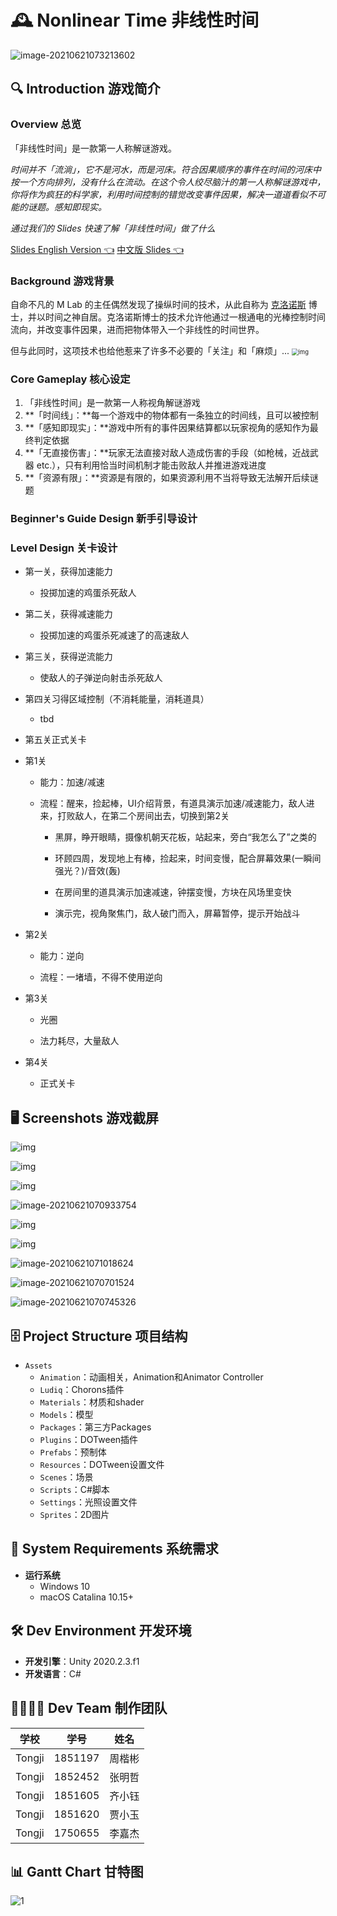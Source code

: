 # 🕰️ Nonlinear Time 非线性时间 

![image-20210621073213602](figures/README/image-20210621073213602.png)

## 🔍 Introduction 游戏简介
### Overview 总览
「非线性时间」是一款第一人称解谜游戏。

*时间并不「流淌」，它不是河水，而是河床。符合因果顺序的事件在时间的河床中按一个方向排列，没有什么在流动。在这个令人绞尽脑汁的第一人称解谜游戏中，你将作为疯狂的科学家，利用时间控制的错觉改变事件因果，解决一道道看似不可能的谜题。感知即现实。*

*通过我们的 Slides 快速了解「非线性时间」做了什么*

[Slides English Version 👈](https://docs.google.com/presentation/d/1aidkKXJ6el329gLtfbOAd3ImpXXvzJOWCaSdS-iOhTg/edit?usp=sharing)
[中文版 Slides 👈](https://docs.google.com/presentation/d/1aidkKXJ6el329gLtfbOAd3ImpXXvzJOWCaSdS-iOhTg/edit?usp=sharing)



### Background 游戏背景

自命不凡的 M Lab 的主任偶然发现了操纵时间的技术，从此自称为 [克洛诺斯](https://en.wikipedia.org/wiki/Chronos) 博士，并以时间之神自居。克洛诺斯博士的技术允许他通过一根通电的光棒控制时间流向，并改变事件因果，进而把物体带入一个非线性的时间世界。

但与此同时，这项技术也给他惹来了许多不必要的「关注」和「麻烦」...
<img src="figures/README/-S_ccWZzQPIez-SWu8gE0udYeANavyDCG13bIe1lfbrXDoG8Z_dw_cCFvS4IklPCrRMyY4m5Ypli8_dGgdM9fdsK9ileItBWoGEN1gqB0vQR3O4Aeyi1xzjBuDOIMqxWXe1tv7eWiAk" alt="img" style="zoom:67%;" />

### Core Gameplay 核心设定

1. 「非线性时间」是一款第一人称视角解谜游戏
2. **「时间线」：**每一个游戏中的物体都有一条独立的时间线，且可以被控制
3. **「感知即现实」：**游戏中所有的事件因果结算都以玩家视角的感知作为最终判定依据
4. **「无直接伤害」：**玩家无法直接对敌人造成伤害的手段（如枪械，近战武器 etc.），只有利用恰当时间机制才能击败敌人并推进游戏进度
5. **「资源有限」：**资源是有限的，如果资源利用不当将导致无法解开后续谜题

### Beginner's Guide Design 新手引导设计

 

### Level Design 关卡设计

- 第一关，获得加速能力

  - 投掷加速的鸡蛋杀死敌人

- 第二关，获得减速能力

  - 投掷加速的鸡蛋杀死减速了的高速敌人

- 第三关，获得逆流能力

  - 使敌人的子弹逆向射击杀死敌人

- 第四关习得区域控制（不消耗能量，消耗道具）

  - tbd

- 第五关正式关卡

  

- 第1关

  - 能力：加速/减速

  - 流程：醒来，捡起棒，UI介绍背景，有道具演示加速/减速能力，敌人进来，打败敌人，在第二个房间出去，切换到第2关

    - 黑屏，睁开眼睛，摄像机朝天花板，站起来，旁白“我怎么了”之类的

    - 环顾四周，发现地上有棒，捡起来，时间变慢，配合屏幕效果(一瞬间强光？)/音效(轰)

    - 在房间里的道具演示加速减速，钟摆变慢，方块在风场里变快

    - 演示完，视角聚焦门，敌人破门而入，屏幕暂停，提示开始战斗

- 第2关

  - 能力：逆向

  - 流程：一堵墙，不得不使用逆向

- 第3关

  - 光圈

  - 法力耗尽，大量敌人

- 第4关

  - 正式关卡


## 🖥️ Screenshots 游戏截屏

![img](https://lh4.googleusercontent.com/iHId8ihKSxztevYBpMRmX8KBhmBNitQkvdslH_3Eqw7qHDiDmciL6qJl0brBtlv3a_gnMYU-uGPBeW4ENGcas8wss7cmX2acZmFDAoYijgk25gBvnXZfTcEpdIncIgSgU-Nkvjet3aw)

![img](figures/README/sHCd467_Kh3_o-JLANmESP5HJtgO-trssASbSbYs4SLstbnZ73gFbgJy4R0m-dm42OBZBwsqcrUcUtZ_WaNWsP8djOx5tkdM4pPxUe-ZNbQw9A2ZaIQKD9AELhf4WVuPdF1QkcvLOr0)

![img](figures/README/E0IeB_L4ouvc9I4KUZr7WbQ1mkclutu9pEe4B08WjkhaZusQORPo3L9eqV-Q7A7VlF6ump4JGTWMR5Ad5Ln7BCpcAJjQn8ZB_s9wK47GTNzBBoawb460rclSOQOxbBFNIeJIwD7MpIs)

![image-20210621070933754](figures/README/image-20210621070933754.png)

![img](figures/README/xscBZ7ILuE-bpzbzj9YFzjm49A7seTtcmiaTnTsft48TMuhLurKbtAIm-8SgdjfjJiVKiFZO4DXy6HypDYsuO0oxMnFAWmgRKHSbOsDnTLf7yMeyalpj_HJwEg9prWSjc6_YoVq0OYk)

![img](https://lh5.googleusercontent.com/4iQAbr_n7oWy7dbCR8VlGQ4jEBNZHNCKVQSNjC_K_bjjCTGaUYAuaEFEWGssjSwarudhrI6vWBHazL8SmVK5HkoHQIp99_Oin2AHcZuqtxesMl8XZbh47njU_zA5zBO53qcXxkPCMPw)

![image-20210621071018624](figures/README/image-20210621071018624.png)

![image-20210621070701524](figures/README/image-20210621070701524.png)

![image-20210621070745326](figures/README/image-20210621070745326.png)

## 🗄️ Project Structure 项目结构
* `Assets`
  * `Animation`：动画相关，Animation和Animator Controller
  * `Ludiq`：Chorons插件
  * `Materials`：材质和shader
  * `Models`：模型
  * `Packages`：第三方Packages
  * `Plugins`：DOTween插件
  * `Prefabs`：预制体
  * `Resources`：DOTween设置文件
  * `Scenes`：场景
  * `Scripts`：C#脚本
  * `Settings`：光照设置文件
  * `Sprites`：2D图片

## 🔫 System Requirements 系统需求

* **运行系统**
  - Windows 10
  - macOS Catalina 10.15+

## 🛠️ Dev Environment 开发环境

* **开发引擎**：Unity 2020.2.3.f1
* **开发语言**：C#


## 👨‍👩‍👧‍👦 Dev Team 制作团队

|  学校  |  学号   |  姓名  |
| :----: | :-----: | :----: |
| Tongji | 1851197 | 周楷彬 |
| Tongji | 1852452 | 张明哲 |
| Tongji | 1851605 | 齐小钰 |
| Tongji | 1851620 | 贾小玉 |
| Tongji | 1750655 | 李嘉杰 |

## 📊 Gantt Chart 甘特图

![1](figures/README/1.png)
